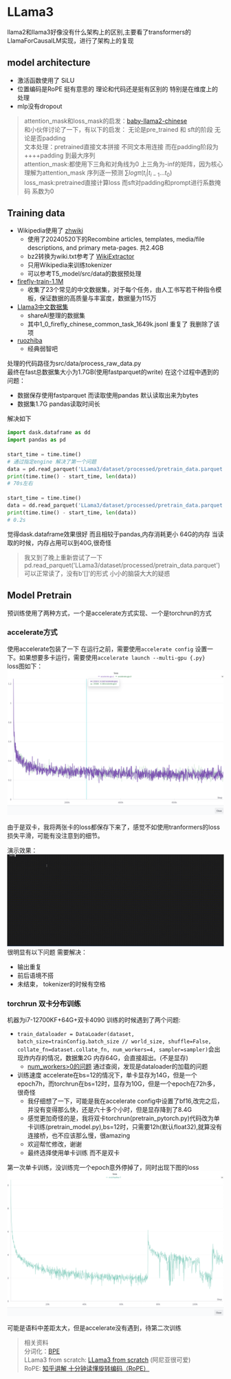 # LLama3
llama2和llama3好像没有什么架构上的区别,主要看了transformers的LlamaForCausalLM实现，进行了架构上的复现   
## model architecture
* 激活函数使用了 SiLU 
* 位置编码是RoPE 挺有意思的 理论和代码还是挺有区别的 特别是在维度上的处理
* mlp没有dropout

> attention_mask和loss_mask的启发：[baby-llama2-chinese](https://github.com/DLLXW/baby-llama2-chinese)  
> 和小伙伴讨论了一下，有以下的启发：
> 无论是pre_trained 和 sft的阶段 无论是否padding   
> 文本处理：pretrained直接文本拼接 不同文本用<eos>连接 而在padding阶段为<question>+<bos>+<answer>+<eos>+padding 到最大序列   
> attention_mask:都使用下三角和对角线为0 上三角为-inf的矩阵，因为核心理解为attention_mask 序列逐一预测 $\sum log \pi(t_i|t_{i-1}...t_0)$
> loss_mask:pretrained直接计算loss 而sft对padding和prompt进行系数掩码 系数为0

## Training data
* Wikipedia使用了 [zhwiki](https://dumps.wikimedia.org/zhwiki/)   
  * 使用了20240520下的Recombine articles, templates, media/file descriptions, and primary meta-pages. 共2.4GB
  * bz2转换为wiki.txt参考了 [WikiExtractor](https://github.com/apertium/WikiExtractor) 
  * 只用Wikipedia来训练tokenizer 
  * 可以参考T5_model/src/data的数据预处理
* [firefly-train-1.1M](https://huggingface.co/datasets/YeungNLP/firefly-train-1.1M)
  * 收集了23个常见的中文数据集，对于每个任务，由人工书写若干种指令模板，保证数据的高质量与丰富度，数据量为115万 
* [Llama3中文数据集](https://modelscope.cn/datasets/baicai003/Llama3-Chinese-dataset/files)
  * shareAI整理的数据集
  * 其中1_0_firefly_chinese_common_task_1649k.jsonl 重复了 我删除了该项
* [ruozhiba](https://huggingface.co/datasets/LooksJuicy/ruozhiba)   
  * 经典弱智吧    

处理的代码路径为src/data/process_raw_data.py   
最终在fast总数据集大小为1.7GB(使用fastparquet的write)
在这个过程中遇到的问题：  
* 数据保存使用fastparquet 而读取使用pandas 默认读取出来为bytes
* 数据集1.7G pandas读取时间长   

解决如下
```python
import dask.dataframe as dd
import pandas as pd

start_time = time.time()
# 通过指定engine 解决了第一个问题
data = pd.read_parquet('LLama3/dataset/processed/pretrain_data.parquet', engine='fastparquet')
print(time.time() - start_time, len(data))
# 70s左右

start_time = time.time()
data = dd.read_parquet('LLama3/dataset/processed/pretrain_data.parquet')
print(time.time() - start_time, len(data))
# 0.2s
```
觉得dask.dataframe效果很好 而且相较于pandas,内存消耗更小 
64G的内存 当读取的时候，内存占用可以到40G,很奇怪

> 我又到了晚上重新尝试了一下 pd.read_parquet('LLama3/dataset/processed/pretrain_data.parquet')可以正常读了，没有b'[]'的形式 小小的脑袋大大的疑惑
## Model Pretrain
预训练使用了两种方式，一个是accelerate方式实现、一个是torchrun的方式
### accelerate方式
使用accelerate包装了一下 在运行之前，需要使用```accelerate config``` 设置一下。如果想要多卡运行，需要使用```accelerate launch --multi-gpu {.py} ```    
loss图如下：
![accelerate预训练](img/accelerate-pretrain.png)     

由于是双卡，我将两张卡的loss都保存下来了，感觉不如使用tranformers的loss损失平滑，可能有没注意到的细节。

演示效果：
![accelerate演示](img/accelerate-output.gif)
很明显有以下问题 需要解决：
* 输出重复
* 前后语境不搭
* <eos>未结束， tokenizer的时候有空格

### torchrun 双卡分布训练    
机器为i7-12700KF+64G+双卡4090
训练的时候遇到了两个问题:    
* ```train_dataloader = DataLoader(dataset, batch_size=trainConfig.batch_size // world_size, shuffle=False, collate_fn=dataset.collate_fn, num_workers=4, sampler=sampler)```会出现炸内存的情况，数据集2G 内存64G，会直接超出。(不是显存)    
  * [num_workers>0的问题](https://github.com/pytorch/pytorch/issues/13246) 通过查阅，发现是dataloader的加载的问题   
* 训练速度 accelerate在bs=12的情况下，单卡显存为14G，但是一个epoch7h，而torchrun在bs=12时，显存为10G，但是一个epoch在72h多，很奇怪      
  * 我仔细想了一下，可能是我在accelerate config中设置了bf16,改完之后，并没有变得那么快，还是六十多个小时，但是显存降到了8.4G    
  * 感觉更加奇怪的是，我将双卡torchrun(pretrain_pytorch.py)代码改为单卡训练(pretrain_model.py),bs=12时，只需要12h(默认float32),就算没有连接桥，也不应该那么慢，很amazing    
  * 欢迎帮忙修改，谢谢
  * 最终选择使用单卡训练 而不是双卡

第一次单卡训练，没训练完一个epoch意外停掉了，同时出现下图的loss
![torch_DDP_loss](img/torch_DDP.png)  

可能是语料中差距太大，但是accelerate没有遇到，待第二次训练



> 相关资料   
> 分词化：[BPE](https://github.com/karpathy/minbpe)   
> LLama3 from scratch: [LLama3 from scratch](https://github.com/naklecha/llama3-from-scratch) (阿尼亚很可爱)   
> RoPE: [知乎讲解 十分钟读懂旋转编码（RoPE）](https://www.zhihu.com/tardis/zm/art/647109286?source_id=1003) 